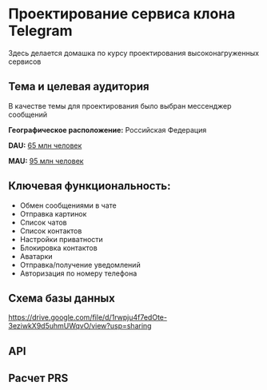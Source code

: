 # Проектирование сервиса клона Telegram
Здесь делается домашка по курсу проектирования высоконагруженных сервисов
## Тема и целевая аудитория
В качестве темы для проектирования было выбран мессенджер сообщений

**Географическое расположение:** Российская Федерация

**DAU:** [65 млн человек](https://www.vedomosti.ru/technology/articles/2024/07/11/1049269-bolee-60-mln-rossiyan-ezhednevno-polzuyutsya-telegram)

**MAU:** [95 млн человек](https://www.forbes.ru/tekhnologii/507878-cislo-pol-zovatelej-telegram-v-rossii-vyroslo-do-85-mln-celovek)

## Ключевая функциональность:
- Обмен сообщениями в чате
- Отправка картинок
- Список чатов
- Список контактов
- Настройки приватности
- Блокировка контактов
- Аватарки
- Отправка/получение уведомлений
- Авторизация по номеру телефона

## Схема базы данных
https://drive.google.com/file/d/1rwpju4f7edOte-3eziwkX9d5uhmUWqvO/view?usp=sharing

## API

## Расчет PRS

